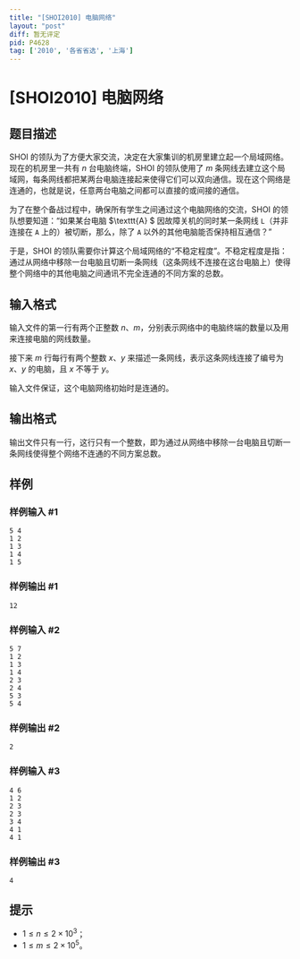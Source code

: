 ```yaml
---
title: "[SHOI2010] 电脑网络"
layout: "post"
diff: 暂无评定
pid: P4628
tag: ['2010', '各省省选', '上海']
---
```

# [SHOI2010] 电脑网络
## 题目描述

SHOI 的领队为了方便大家交流，决定在大家集训的机房里建立起一个局域网络。现在的机房里一共有 $n$ 台电脑终端，SHOI 的领队使用了 $m$ 条网线去建立这个局域网，每条网线都把某两台电脑连接起来使得它们可以双向通信。现在这个网络是连通的，也就是说，任意两台电脑之间都可以直接的或间接的通信。

为了在整个备战过程中，确保所有学生之间通过这个电脑网络的交流，SHOI 的领队想要知道：“如果某台电脑 $\texttt{A}
$ 因故障关机的同时某一条网线 $\texttt{L}$（并非连接在 $\texttt{A}$ 上的）被切断，那么，除了 $\texttt{A}$ 以外的其他电脑能否保持相互通信？”

于是，SHOI 的领队需要你计算这个局域网络的“不稳定程度”。不稳定程度是指：通过从网络中移除一台电脑且切断一条网线（这条网线不连接在这台电脑上）使得整个网络中的其他电脑之间通讯不完全连通的不同方案的总数。

## 输入格式

输入文件的第一行有两个正整数 $n$、$m$，分别表示网络中的电脑终端的数量以及用来连接电脑的网线数量。

接下来 $m$ 行每行有两个整数 $x$、$y$ 来描述一条网线，表示这条网线连接了编号为 $x$、$y$ 的电脑，且 $x$ 不等于 $y$。

输入文件保证，这个电脑网络初始时是连通的。

## 输出格式

输出文件只有一行，这行只有一个整数，即为通过从网络中移除一台电脑且切断一条网线使得整个网络不连通的不同方案总数。

## 样例

### 样例输入 #1
```
5 4
1 2
1 3
1 4
1 5
```
### 样例输出 #1
```
12
```
### 样例输入 #2
```
5 7
1 2
1 3
1 4
2 3
2 4
5 3
5 4
```
### 样例输出 #2
```
2
```
### 样例输入 #3
```
4 6
1 2
2 3
2 3
3 4
4 1
4 1
```
### 样例输出 #3
```
4
```
## 提示

- $1 \leq n \leq 2 \times 10^3$；
- $1 \leq m \leq 2 \times 10^5$。

